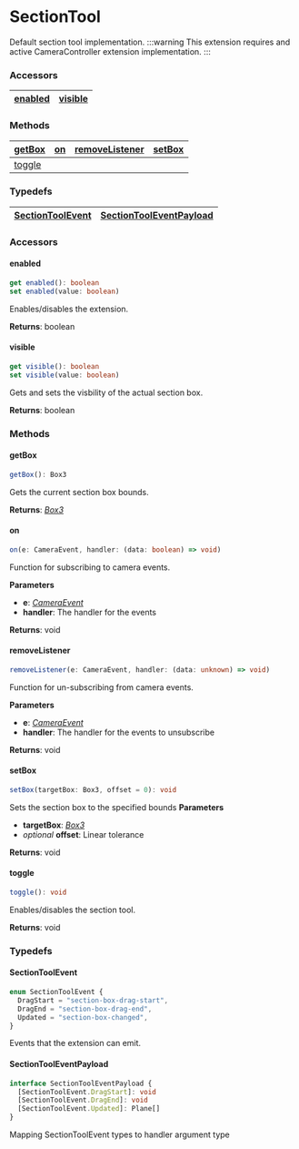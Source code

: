 # SectionTool

Default section tool implementation.
:::warning
This extension requires and active CameraController extension implementation.
:::

### <h3>Accessors</h3>

| [enabled](/viewer/section-tool-api.md#enabled) | [visible](/viewer/section-tool-api.md#visible) |
| ----------------------------------------------------- | ----------------------------------------------------- |

### <h3>Methods</h3>

| [getBox](/viewer/section-tool-api.md#getbox) | [on](/viewer/camera-controller-api.md#on) | [removeListener](/viewer/camera-controller-api.md#removelistener) | [setBox](/viewer/section-tool-api.md#setbox) |
| :-------------------------------------------------- | :---------------------------------------- | :---------------------------------------------------------------- | :-------------------------------------------------- |
| [toggle](/viewer/section-tool-api.md#toggle) |                                           |                                                                   |

### <h3>Typedefs</h3>

| [SectionToolEvent](/viewer/section-tool-api.md#sectiontoolevent) | [SectionToolEventPayload](/viewer/section-tool-api.md#sectiontooleventpayload)
| :----------------------------------------------------------------------- | :---------------------------------------- | 

### <h3>Accessors</h3>

#### <b>enabled</b>

```ts
get enabled(): boolean
set enabled(value: boolean)
```

Enables/disables the extension.

**Returns**: boolean

#### <b>visible</b>

```ts
get visible(): boolean
set visible(value: boolean)
```

Gets and sets the visbility of the actual section box.

**Returns**: boolean

### <h3>Methods</h3>

#### <b>getBox</b>

```ts
getBox(): Box3
```

Gets the current section box bounds.

**Returns**: [_Box3_](https://threejs.org/docs/index.html?q=box3#api/en/math/Box3)

#### <b>on</b>

```ts
on(e: CameraEvent, handler: (data: boolean) => void)
```

Function for subscribing to camera events.

**Parameters**

- **e**: [_CameraEvent_](/viewer/camera-controller-api.md#cameraevent)
- **handler**: The handler for the events

**Returns**: void

#### <b>removeListener</b>

```ts
removeListener(e: CameraEvent, handler: (data: unknown) => void)
```

Function for un-subscribing from camera events.

**Parameters**

- **e**: [_CameraEvent_](/viewer/camera-controller-api.md#cameraevent)
- **handler**: The handler for the events to unsubscribe

**Returns**: void

#### <b>setBox</b>

```ts
setBox(targetBox: Box3, offset = 0): void
```

Sets the section box to the specified bounds
**Parameters**

- **targetBox**: [_Box3_](https://threejs.org/docs/index.html?q=box3#api/en/math/Box3)
- _optional_ **offset**: Linear tolerance

**Returns**: void

#### <b>toggle</b>

```ts
toggle(): void
```

Enables/disables the section tool.

**Returns**: void

### <h3>Typedefs</h3>

#### <b>SectionToolEvent</b>

```ts
enum SectionToolEvent {
  DragStart = "section-box-drag-start",
  DragEnd = "section-box-drag-end",
  Updated = "section-box-changed",
}
```

Events that the extension can emit.

#### <b>SectionToolEventPayload</b>

```ts
interface SectionToolEventPayload {
  [SectionToolEvent.DragStart]: void
  [SectionToolEvent.DragEnd]: void
  [SectionToolEvent.Updated]: Plane[]
}
```

Mapping SectionToolEvent types to handler argument type